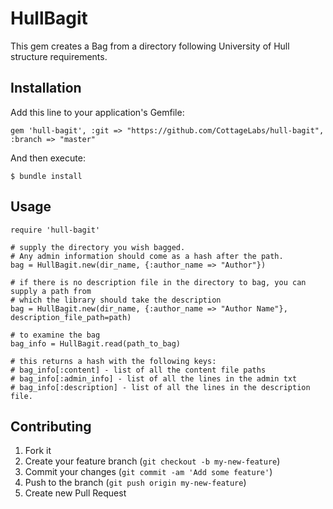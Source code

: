 # HullBagit

This gem creates a Bag from a directory following University of Hull structure requirements.

## Installation

Add this line to your application's Gemfile:

    gem 'hull-bagit', :git => "https://github.com/CottageLabs/hull-bagit", :branch => "master"

And then execute:

    $ bundle install

## Usage

    require 'hull-bagit'
    
    # supply the directory you wish bagged. 
    # Any admin information should come as a hash after the path.
    bag = HullBagit.new(dir_name, {:author_name => "Author"})
    
    # if there is no description file in the directory to bag, you can supply a path from 
    # which the library should take the description
    bag = HullBagit.new(dir_name, {:author_name => "Author Name"}, description_file_path=path)
    
    # to examine the bag
    bag_info = HullBagit.read(path_to_bag)
    
    # this returns a hash with the following keys:
    # bag_info[:content] - list of all the content file paths
    # bag_info[:admin_info] - list of all the lines in the admin txt
    # bag_info[:description] - list of all the lines in the description file.    
    

## Contributing

1. Fork it
2. Create your feature branch (`git checkout -b my-new-feature`)
3. Commit your changes (`git commit -am 'Add some feature'`)
4. Push to the branch (`git push origin my-new-feature`)
5. Create new Pull Request
